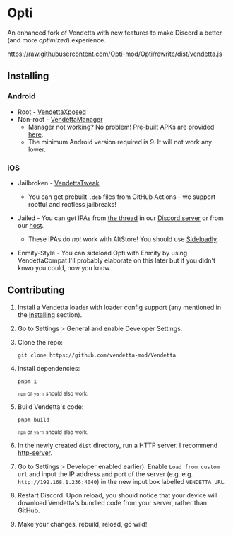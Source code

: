 # Opti
An enhanced fork of Vendetta with new features to make Discord a better (and more *optimized*) experience.

https://raw.githubusercontent.com/Opti-mod/Opti/rewrite/dist/vendetta.js

## Installing

### Android
* Root - [VendettaXposed](https://github.com/vendetta-mod/VendettaXposed/releases/latest)
* Non-root - [VendettaManager](https://github.com/vendetta-mod/VendettaManager/releases/latest)
    - Manager not working? No problem! Pre-built APKs are provided [here](https://discord.k6.tf/).
    - The minimum Android version required is 9. It will not work any lower.

### iOS
* Jailbroken - [VendettaTweak](https://github.com/vendetta-mod/VendettaTweak)
    - You can get prebuilt `.deb` files from GitHub Actions - we support rootful and rootless jailbreaks!
* Jailed - You can get IPAs from [the thread](https://discord.com/channels/1015931589865246730/1087295482667208766) in our [Discord server](https://discord.gg/n9QQ4XhhJP) or from our [host](https://discord.k6.tf/ios/).
    - These IPAs do *not* work with AltStore! You should use [Sideloadly](https://sideloadly.io).

* Enmity-Style - You can sideload Opti with Enmity by using VendettaCompat I'll probably elaborate on this later but if you didn't knwo you could, now you know.

## Contributing
1. Install a Vendetta loader with loader config support (any mentioned in the [Installing](#installing) section).

2. Go to Settings > General and enable Developer Settings.

3. Clone the repo:
    ```
    git clone https://github.com/vendetta-mod/Vendetta
    ```

4. Install dependencies:
    ```
    pnpm i
    ```
    <sup>`npm` or `yarn` should also work.</sup>

5. Build Vendetta's code:
    ```
    pnpm build
    ```
    <sup>`npm` or `yarn` should also work.</sup>

6. In the newly created `dist` directory, run a HTTP server. I recommend [http-server](https://www.npmjs.com/package/http-server).

7. Go to Settings > Developer enabled earlier). Enable `Load from custom url` and input the IP address and port of the server (e.g.  e.g. `http://192.168.1.236:4040`) in the new input box labelled `VENDETTA URL`.

8. Restart Discord. Upon reload, you should notice that your device will download Vendetta's bundled code from your server, rather than GitHub.

9. Make your changes, rebuild, reload, go wild!
